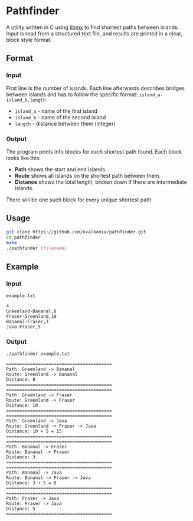 # Pathfinder

A utility written in C using [libmx](https://github.com/ovalkonia/libmx) to find shortest paths between islands. Input is read from a structured text file, and results are printed in a clear, block style format.

## Format
### Input

First line is the number of islands. Each line afterwards describes bridges between islands and has to follow the specific format:
`island_a-island_b,length`

- `island_a` - name of the first island  
- `island_b` - name of the second island  
- `length` - distance between them (integer)

### Output

The program prints info blocks for each shortest path found. Each block looks like this:

- **Path** shows the start and end islands.  
- **Route** shows all islands on the shortest path between them.  
- **Distance** shows the total length, broken down if there are intermediate islands.

There will be one such block for every unique shortest path.

## Usage
```bash
git clone https://github.com/ovalkonia/pathfinder.git
cd pathfinder
make
./pathfinder [filename]
```

## Example
### Input
`example.txt`
```
4
Greenland-Bananal,8
Fraser-Greenland,10
Bananal-Fraser,3
Java-Fraser,5
```

### Output
`./pathfinder example.txt`
```
========================================
Path: Greenland -> Bananal
Route: Greenland -> Bananal
Distance: 8
========================================
========================================
Path: Greenland -> Fraser
Route: Greenland -> Fraser
Distance: 10
========================================
========================================
Path: Greenland -> Java
Route: Greenland -> Fraser -> Java
Distance: 10 + 5 = 15
========================================
========================================
Path: Bananal -> Fraser
Route: Bananal -> Fraser
Distance: 3
========================================
========================================
Path: Bananal -> Java
Route: Bananal -> Fraser -> Java
Distance: 3 + 5 = 8
========================================
========================================
Path: Fraser -> Java
Route: Fraser -> Java
Distance: 5
========================================
```
